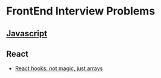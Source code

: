 # FrontEnd Interview Problems

## [Javascript](./JavaScript.md)

## React

- [React hooks: not magic, just arrays](./react-hooks.md)
